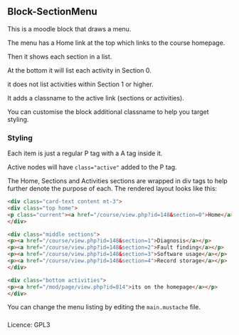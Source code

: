 ## Block-SectionMenu

This is a moodle block that draws a menu.

The menu has a Home link at the top which links to the course homepage.

Then it shows each section in a list.

At the bottom it will list each activity in Section 0.

it does not list activities within Section 1 or higher.

It adds a classname to the active link (sections or activities).

You can customise the block additional classname to help you target styling.

### Styling

Each item is just a regular P tag with a A tag inside it.

Active nodes will have `class="active"` added to the P tag.

The Home, Sections and Activities sections are wrapped in div tags to help further denote the purpose of each. The rendered layout looks like this:

```html
<div class="card-text content mt-3">
<div class="top home">
<p class="current"><a href="/course/view.php?id=148&section=0">Home</a></p>
</div>

<div class="middle sections">
<p><a href="/course/view.php?id=148&section=1">Diagnosis</a></p>
<p><a href="/course/view.php?id=148&section=2">Fault finding</a></p>
<p><a href="/course/view.php?id=148&section=3">Software usage</a></p>
<p><a href="/course/view.php?id=148&section=4">Record storage</a></p>
</div>

<div class="bottom activities">
<p><a href="/mod/page/view.php?id=814">its on the homepage</a></p>
</div>
```

You can change the menu listing by editing the `main.mustache` file.

###

Licence: GPL3